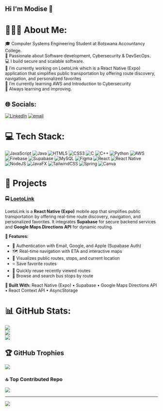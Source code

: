 ## Hi I'm Modise 👋

# 👨🏽‍💻 About Me:
🎓 Computer Systems Engineering Student at Botswana Accountancy College.<br>🔐 Passionate about Software development, Cybersecurity & DevSecOps.<br>💻 I build secure and scalable software.<br>🔭 I’m currently working on LoetoLink which is a React Native (Expo) application that simplifies public transportation by offering route discovery, navigation, and personalized favorites<br>🌱 I’m currently learning AWS and Introduction to Cybersecurity<br>🚀 Always learning and  improving.


## 🌐 Socials:
[![LinkedIn](https://img.shields.io/badge/LinkedIn-%230077B5.svg?logo=linkedin&logoColor=white)](https://linkedin.com/in/htmodise-kgosi-moremedi-46a817349) [![email](https://img.shields.io/badge/Email-D14836?logo=gmail&logoColor=white)](mailto:modisekgosi43@gmail.com) 

# 💻 Tech Stack:
![JavaScript](https://img.shields.io/badge/javascript-%23323330.svg?style=for-the-badge&logo=javascript&logoColor=%23F7DF1E) ![Java](https://img.shields.io/badge/java-%23ED8B00.svg?style=for-the-badge&logo=openjdk&logoColor=white) ![HTML5](https://img.shields.io/badge/html5-%23E34F26.svg?style=for-the-badge&logo=html5&logoColor=white) ![CSS3](https://img.shields.io/badge/css3-%231572B6.svg?style=for-the-badge&logo=css3&logoColor=white) ![C](https://img.shields.io/badge/c-%2300599C.svg?style=for-the-badge&logo=c&logoColor=white) ![C++](https://img.shields.io/badge/c++-%2300599C.svg?style=for-the-badge&logo=c%2B%2B&logoColor=white) ![Python](https://img.shields.io/badge/python-3670A0?style=for-the-badge&logo=python&logoColor=ffdd54) ![AWS](https://img.shields.io/badge/AWS-%23FF9900.svg?style=for-the-badge&logo=amazon-aws&logoColor=white) ![Firebase](https://img.shields.io/badge/firebase-%23039BE5.svg?style=for-the-badge&logo=firebase) ![Supabase](https://img.shields.io/badge/Supabase-3ECF8E?style=for-the-badge&logo=supabase&logoColor=white) ![MySQL](https://img.shields.io/badge/mysql-4479A1.svg?style=for-the-badge&logo=mysql&logoColor=white) ![Figma](https://img.shields.io/badge/figma-%23F24E1E.svg?style=for-the-badge&logo=figma&logoColor=white) ![React](https://img.shields.io/badge/react-%2320232a.svg?style=for-the-badge&logo=react&logoColor=%2361DAFB) ![React Native](https://img.shields.io/badge/react_native-%2320232a.svg?style=for-the-badge&logo=react&logoColor=%2361DAFB) ![NodeJS](https://img.shields.io/badge/node.js-6DA55F?style=for-the-badge&logo=node.js&logoColor=white) ![JavaFX](https://img.shields.io/badge/javafx-%23FF0000.svg?style=for-the-badge&logo=javafx&logoColor=white) ![TailwindCSS](https://img.shields.io/badge/tailwindcss-%2338B2AC.svg?style=for-the-badge&logo=tailwind-css&logoColor=white) ![Spring](https://img.shields.io/badge/spring-%236DB33F.svg?style=for-the-badge&logo=spring&logoColor=white) ![Canva](https://img.shields.io/badge/Canva-%2300C4CC.svg?style=for-the-badge&logo=Canva&logoColor=white)

# 📂 Projects

### 🚍 [LoetoLink](https://github.com/Tawanda21/LoetoLinkv2)
LoetoLink is a **React Native (Expo)** mobile app that simplifies public transportation by offering real-time route discovery, navigation, and personalized favorites. It integrates **Supabase** for secure backend services and **Google Maps Directions API** for dynamic routing.

**🔧 Features:**
- 🔐 Authentication with Email, Google, and Apple (Supabase Auth)
- 🗺️ Real-time navigation with ETA and interactive maps
- 📍 Visualizes public routes, stops, and current location
- ⭐ Save favorite routes
- 🔁 Quickly reuse recently viewed routes
- 🛑 Browse and search bus stops by route

**🧱 Built With:**
React Native (Expo) • Supabase • Google Maps Directions API • React Context API • AsyncStorage

# 📊 GitHub Stats:
![](https://github-readme-stats.vercel.app/api?username=Modise-Kgosi&theme=tokyonight&hide_border=false&include_all_commits=false&count_private=false)<br/>
![](https://nirzak-streak-stats.vercel.app/?user=Modise-Kgosi&theme=tokyonight&hide_border=false)<br/>
![](https://github-readme-stats.vercel.app/api/top-langs/?username=Modise-Kgosi&theme=tokyonight&hide_border=false&include_all_commits=false&count_private=false&layout=compact)

## 🏆 GitHub Trophies
![](https://github-profile-trophy.vercel.app/?username=Modise-Kgosi&theme=tokyonight&no-frame=false&no-bg=false&margin-w=4)

### 🔝 Top Contributed Repo
![](https://github-contributor-stats.vercel.app/api?username=Modise-Kgosi&limit=5&theme=tokyonight&combine_all_yearly_contributions=true)

---
[![](https://visitcount.itsvg.in/api?id=Modise-Kgosi&icon=0&color=0)](https://visitcount.itsvg.in)

<!-- Proudly created with GPRM ( https://gprm.itsvg.in ) -->
